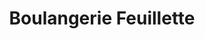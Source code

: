 ---
title: "Boulangerie Feuillette"
url: /le-poinconnet/boulangerie-feuillette/
shop: boulangerie
---